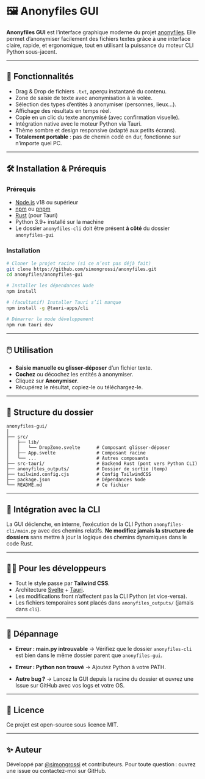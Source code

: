 # 🖼️ Anonyfiles GUI

**Anonyfiles GUI** est l’interface graphique moderne du projet [anonyfiles](https://github.com/simongrossi/anonyfiles).
Elle permet d’anonymiser facilement des fichiers textes grâce à une interface claire, rapide, et ergonomique, tout en utilisant la puissance du moteur CLI Python sous-jacent.

---

## 🚀 Fonctionnalités

* Drag & Drop de fichiers `.txt`, aperçu instantané du contenu.
* Zone de saisie de texte avec anonymisation à la volée.
* Sélection des types d’entités à anonymiser (personnes, lieux…).
* Affichage des résultats en temps réel.
* Copie en un clic du texte anonymisé (avec confirmation visuelle).
* Intégration native avec le moteur Python via Tauri.
* Thème sombre et design responsive (adapté aux petits écrans).
* **Totalement portable** : pas de chemin codé en dur, fonctionne sur n’importe quel PC.

---

## 🛠️ Installation & Prérequis

### Prérequis

* [Node.js](https://nodejs.org/) v18 ou supérieur
* [npm](https://www.npmjs.com/) ou [pnpm](https://pnpm.io/)
* [Rust](https://rustup.rs/) (pour Tauri)
* Python 3.9+ installé sur la machine
* Le dossier `anonyfiles-cli` doit être présent **à côté** du dossier `anonyfiles-gui`

### Installation

```sh
# Cloner le projet racine (si ce n’est pas déjà fait)
git clone https://github.com/simongrossi/anonyfiles.git
cd anonyfiles/anonyfiles-gui

# Installer les dépendances Node
npm install

# (facultatif) Installer Tauri s’il manque
npm install -g @tauri-apps/cli

# Démarrer le mode développement
npm run tauri dev
```

---

## 🖱️ Utilisation

* **Saisie manuelle ou glisser-déposer** d’un fichier texte.
* **Cochez** ou décochez les entités à anonymiser.
* Cliquez sur **Anonymiser**.
* Récupérez le résultat, copiez-le ou téléchargez-le.

---

## 📂 Structure du dossier

```
anonyfiles-gui/
│
├── src/
│   ├── lib/
│   │   └── DropZone.svelte      # Composant glisser-déposer
│   ├── App.svelte               # Composant racine
│   └── ...                      # Autres composants
├── src-tauri/                   # Backend Rust (pont vers Python CLI)
├── anonyfiles_outputs/          # Dossier de sortie (temp)
├── tailwind.config.cjs          # Config TailwindCSS
├── package.json                 # Dépendances Node
└── README.md                    # Ce fichier
```

---

## 🤖 Intégration avec la CLI

La GUI déclenche, en interne, l’exécution de la CLI Python `anonyfiles-cli/main.py` avec des chemins relatifs.
**Ne modifiez jamais la structure de dossiers** sans mettre à jour la logique des chemins dynamiques dans le code Rust.

---

## 🧑‍💻 Pour les développeurs

* Tout le style passe par **Tailwind CSS**.
* Architecture [Svelte](https://svelte.dev/) + [Tauri](https://tauri.app/).
* Les modifications front n’affectent pas la CLI Python (et vice-versa).
* Les fichiers temporaires sont placés dans `anonyfiles_outputs/` (jamais dans `cli`).

---

## 🐞 Dépannage

* **Erreur : main.py introuvable**
  → Vérifiez que le dossier `anonyfiles-cli` est bien dans le même dossier parent que `anonyfiles-gui`.

* **Erreur : Python non trouvé**
  → Ajoutez Python à votre PATH.

* **Autre bug ?**
  → Lancez la GUI depuis la racine du dossier et ouvrez une Issue sur GitHub avec vos logs et votre OS.

---

## 📝 Licence

Ce projet est open-source sous licence MIT.

---

## ✨ Auteur

Développé par [@simongrossi](https://github.com/simongrossi) et contributeurs.
Pour toute question : ouvrez une issue ou contactez-moi sur GitHub.
